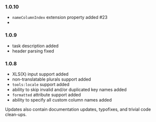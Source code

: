### 1.0.10
- `nameColumnIndex` extension property added #23
-

### 1.0.9
- task description added
- header parsing fixed

### 1.0.8
- XLS(X) input support added
- non-translatable plurals support added
- `tools:locale` support added
- ability to skip invalid and/or duplicated key names added
- `formatted` attribute support added
- ability to specify all custom column names added

Updates also contain documentation updates, typofixes, and trivial code clean-ups.